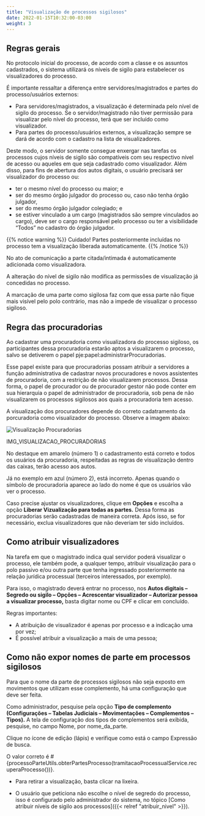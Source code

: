```yaml
---
title: "Visualização de processos sigilosos"
date: 2022-01-15T10:32:00-03:00
weight: 3
---
```


## Regras gerais

No protocolo inicial do processo, de acordo com a classe e os assuntos cadastrados, o sistema utilizará os níveis de sigilo para estabelecer os visualizadores do processo.

É importante ressaltar a diferença entre servidores/magistrados e partes do processo/usuários externos:

+ Para servidores/magistrados, a visualização é determinada pelo nível de sigilo do processo. Se o servidor/magistrado não tiver permissão para visualizar pelo nível do processo, terá que ser incluído como visualizador.
+ Para partes do processo/usuários externos, a visualização sempre se dará de acordo com o cadastro na lista de visualizadores.

Deste modo, o servidor somente consegue enxergar nas tarefas os processos cujos níveis de sigilo são compatíveis com seu respectivo nível de acesso ou aqueles em que seja cadastrado como visualizador. Além disso, para fins de abertura dos autos digitais, o usuário precisará ser visualizador do processo ou:
+ ter o mesmo nível do processo ou maior; e
+ ser do mesmo órgão julgador do processo ou, caso não tenha órgão julgador,
+ ser do mesmo órgão julgador colegiado; e
+ se estiver vinculado a um cargo (magistrados são sempre vinculados ao cargo), deve ser o cargo responsável pelo processo ou ter a visibilidade “Todos” no cadastro do órgão julgador.

{{% notice warning %}}
Cuidado! Partes posteriormente incluídas no processo tem a visualização liberada automaticamente.
{{% /notice %}}

No ato de comunicação a parte citada/intimada é automaticamente adicionada como visualizadora.

A alteração do nível de sigilo não modifica as permissões de visualização já concedidas no processo. 

A marcação de uma parte como sigilosa faz com que essa parte não fique mais visível pelo polo contrário, mas não a impede de visualizar o processo sigiloso.

## Regra das procuradorias

Ao cadastrar uma procuradoria como visualizadora do processo sigiloso, os participantes dessa procuradoria estarão aptos a visualizarem o processo, salvo se detiverem o papel pje:papel:administrarProcuradorias.

Esse papel existe para que procuradorias possam atribuir a servidores a função administrativa de cadastrar novos procuradores e novos assistentes de procuradoria, com a restrição de não visualizarem processos. Dessa forma, o papel de procurador ou de procurador gestor não pode conter em sua hierarquia o papel de administrador de procuradoria, sob pena de não visualizarem os processos sigilosos aos quais a procuradoria tem acesso.

A visualização dos procuradores depende do correto cadatramento da porcuradoria como visualizador do processo. Observe a imagem abaixo:

![Visualização Procuradorias](/imagens/visualizacao_procuradorias.jpg)

IMG_VISUALIZACAO_PROCURADORIAS

No destaque em amarelo (número 1) o cadastramento está correto e todos os usuários da procuradoria, respeitadas as regras de visualização dentro das caixas, terão acesso aos autos. 

Já no exemplo em azul (número 2), está incorreto. Apenas quando o símbolo de procuradoria aparece ao lado do nome é que os usuários vão ver o processo.

Caso precise ajustar os visualizadores, clique em **Opções** e escolha a opção **Liberar Vizualização para todas as partes.** Dessa forma as procuradorias serão cadastradas de maneira correta. Após isso, se for necessário, exclua visualizadores que não deveriam ter sido incluídos. 

## Como atribuir visualizadores

Na tarefa em que o magistrado indica qual servidor poderá visualizar o processo, ele também pode, a qualquer tempo, atribuir visualização para o polo passivo e/ou outra parte que tenha ingressado posteriormente na relação jurídica processual (terceiros interessados, por exemplo).

Para isso, o magistrado deverá entrar no processo, nos **Autos digitais – Segredo ou sigilo – Opções – Acrescentar visualizador – Autorizar pessoa a visualizar processo,** basta digitar nome ou CPF e clicar em concluído.

Regras importantes:
+ A atribuição de visualizador é apenas por processo e a indicação uma por vez;
+ É possível atribuir a visualização a mais de uma pessoa;
  
## Como não expor nomes de parte em processos sigilosos

Para que o nome da parte de processos sigilosos não seja exposto em movimentos que utilizam esse complemento, há uma configuração que deve ser feita.

Como administrador, pesquise pela opção **Tipo de complemento (Configurações –  Tabelas Judiciais – Movimentações –  Complementos – Tipos).** A tela de configuração dos tipos de complementos será exibida, pesquise, no campo Nome, por nome_da_parte. 

Clique no ícone de edição (lápis) e verifique como está o campo Expressão de busca.

O valor correto é #{processoParteUtils.obterPartesProcesso(tramitacaoProcessualService.recuperaProcesso())}.
+ Para retirar a visualização, basta clicar na lixeira.

+ O usuário que peticiona não escolhe o nível de segredo do processo, isso é configurado pelo administrador do sistema, no tópico [Como atribuir níveis de sigilo aos processos]({{< relref "atribuir_nivel" >}}). 

